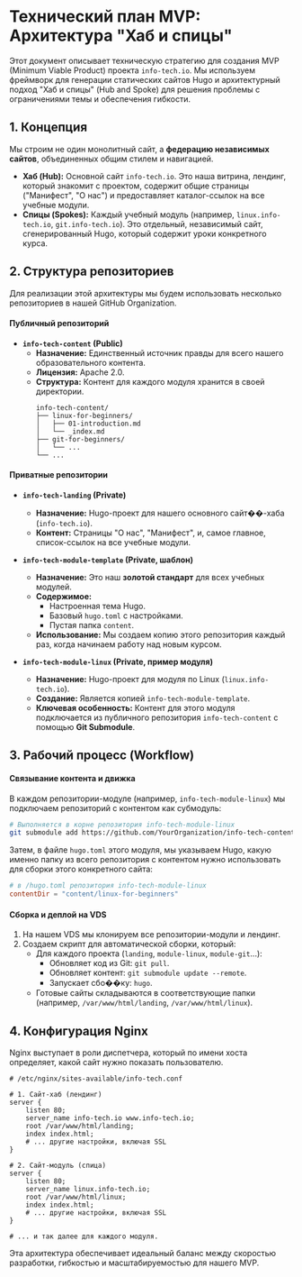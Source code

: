 # Технический план MVP: Архитектура "Хаб и спицы"

Этот документ описывает техническую стратегию для создания MVP (Minimum Viable Product) проекта `info-tech.io`. Мы используем фреймворк для генерации статических сайтов Hugo и архитектурный подход "Хаб и спицы" (Hub and Spoke) для решения проблемы с ограничениями темы и обеспечения гибкости.

## 1. Концепция

Мы строим не один монолитный сайт, а **федерацию независимых сайтов**, объединенных общим стилем и навигацией.

*   **Хаб (Hub):** Основной сайт `info-tech.io`. Это наша витрина, лендинг, который знакомит с проектом, содержит общие страницы ("Манифест", "О нас") и предоставляет каталог-ссылок на все учебные модули.
*   **Спицы (Spokes):** Каждый учебный модуль (например, `linux.info-tech.io`, `git.info-tech.io`). Это отдельный, независимый сайт, сгенерированный Hugo, который содержит уроки конкретного курса.

## 2. Структура репозиториев

Для реализации этой архитектуры мы будем использовать несколько репозиториев в нашей GitHub Organization.

#### Публичный репозиторий

*   **`info-tech-content` (Public)**
    *   **Назначение:** Единственный источник правды для всего нашего образовательного контента.
    *   **Лицензия:** Apache 2.0.
    *   **Структура:** Контент для каждого модуля хранится в своей директории.
        ```
        info-tech-content/
        ├── linux-for-beginners/
        │   ├── 01-introduction.md
        │   └── _index.md
        ├── git-for-beginners/
        │   └── ...
        └── ...
        ```

#### Приватные репозитории

*   **`info-tech-landing` (Private)**
    *   **Назначение:** Hugo-проект для нашего основного сайт��-хаба (`info-tech.io`).
    *   **Контент:** Страницы "О нас", "Манифест", и, самое главное, список-ссылок на все учебные модули.

*   **`info-tech-module-template` (Private, шаблон)**
    *   **Назначение:** Это наш **золотой стандарт** для всех учебных модулей.
    *   **Содержимое:**
        *   Настроенная тема Hugo.
        *   Базовый `hugo.toml` с настройками.
        *   Пустая папка `content`.
    *   **Использование:** Мы создаем копию этого репозитория каждый раз, когда начинаем работу над новым курсом.

*   **`info-tech-module-linux` (Private, пример модуля)**
    *   **Назначение:** Hugo-проект для модуля по Linux (`linux.info-tech.io`).
    *   **Создание:** Является копией `info-tech-module-template`.
    *   **Ключевая особенность:** Контент для этого модуля подключается из публичного репозитория `info-tech-content` с помощью **Git Submodule**.

## 3. Рабочий процесс (Workflow)

#### Связывание контента и движка

В каждом репозитории-модуле (например, `info-tech-module-linux`) мы подключаем репозиторий с контентом как субмодуль:

```bash
# Выполняется в корне репозитория info-tech-module-linux
git submodule add https://github.com/YourOrganization/info-tech-content.git content
```

Затем, в файле `hugo.toml` этого модуля, мы указываем Hugo, какую именно папку из всего репозитория с контентом нужно использовать для сборки этого конкретного сайта:

```toml
# в /hugo.toml репозитория info-tech-module-linux
contentDir = "content/linux-for-beginners" 
```

#### Сборка и деплой на VDS

1.  На нашем VDS мы клонируем все репозитории-модули и лендинг.
2.  Создаем скрипт для автоматической сборки, который:
    *   Для каждого проекта (`landing`, `module-linux`, `module-git`...):
        *   Обновляет код из Git: `git pull`.
        *   Обновляет контент: `git submodule update --remote`.
        *   Запускает сбо��ку: `hugo`.
    *   Готовые сайты складываются в соответствующие папки (например, `/var/www/html/landing`, `/var/www/html/linux`).

## 4. Конфигурация Nginx

Nginx выступает в роли диспетчера, который по имени хоста определяет, какой сайт нужно показать пользователю.

```nginx
# /etc/nginx/sites-available/info-tech.conf

# 1. Сайт-хаб (лендинг)
server {
    listen 80;
    server_name info-tech.io www.info-tech.io;
    root /var/www/html/landing;
    index index.html;
    # ... другие настройки, включая SSL
}

# 2. Сайт-модуль (спица)
server {
    listen 80;
    server_name linux.info-tech.io;
    root /var/www/html/linux;
    index index.html;
    # ... другие настройки, включая SSL
}

# ... и так далее для каждого модуля.
```

Эта архитектура обеспечивает идеальный баланс между скоростью разработки, гибкостью и масштабируемостью для нашего MVP.
